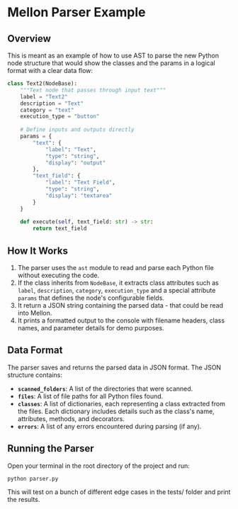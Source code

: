 # Mellon Parser Example

## Overview

This is meant as an example of how to use AST to parse the new Python node structure that would show the classes and the params in a logical format with a clear data flow:

```python
class Text2(NodeBase):
    """Text node that passes through input text"""
    label = "Text2"
    description = "Text"
    category = "text"
    execution_type = "button"
    
    # Define inputs and outputs directly
    params = {
        "text": {
            "label": "Text",
            "type": "string",
            "display": "output"
        },
        "text_field": {
            "label": "Text Field", 
            "type": "string",
            "display": "textarea"
        }
    }
    
    def execute(self, text_field: str) -> str:
        return text_field
```
## How It Works

1. The parser uses the `ast` module to read and parse each Python file without executing the code. 
2. If the class inherits from `NodeBase`, it extracts class attributes such as `label`, `description`, `category`, `execution_type` and a special attribute `params` that defines the node's configurable fields.
3. It return a JSON string containing the parsed data - that could be read into Mellon.
4. It prints a formatted output to the console with filename headers, class names, and parameter details for demo purposes.

## Data Format

The parser saves and returns the parsed data in JSON format. The JSON structure contains:

- **`scanned_folders`**: A list of the directories that were scanned.
- **`files`**: A list of file paths for all Python files found.
- **`classes`**: A list of dictionaries, each representing a class extracted from the files. Each dictionary includes details such as the class's name, attributes, methods, and decorators.
- **`errors`**: A list of any errors encountered during parsing (if any).

## Running the Parser

Open your terminal in the root directory of the project and run:
```bash
python parser.py
```

This will test on a bunch of different edge cases in the tests/ folder and print the results.